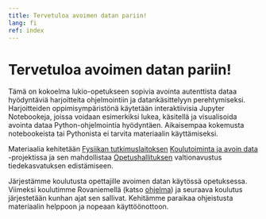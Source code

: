 ```yaml
---
title: Tervetuloa avoimen datan pariin!
lang: fi
ref: index
---
```


# Tervetuloa avoimen datan pariin!

Tämä on kokoelma lukio-opetukseen sopivia avointa autenttista dataa hyödyntäviä harjoitteita ohjelmointiin ja datankäsittelyyn perehtymiseksi.
Harjoitteiden oppimisympäristönä käytetään interaktiivisia Jupyter Notebookeja, joissa voidaan esimerkiksi lukea, käsitellä ja visualisoida avointa dataa Python-ohjelmointia hyödyntäen. Aikaisempaa kokemusta notebookeista tai Pythonista ei tarvita materiaalin käyttämiseksi.

Materiaalia kehitetään [Fysiikan tutkimuslaitoksen](https://www.hip.fi) [Koulutoiminta ja avoin data](https://www.hip.fi/research/education-and-open-data/) -projektissa ja sen mahdollistaa [Opetushallituksen](https://www.oph.fi/) valtionavustus tiedekasvatuksen edistämiseen.

Järjestämme koulutusta opettajille avoimen datan käytössä opetuksessa. Viimeksi koulutimme Rovaniemellä (katso [ohjelma](https://indico.cern.ch/event/797901/)) ja seuraava koulutus järjestetään kunhan ajat sen sallivat. Kehitämme paraikaa ohjeistusta materiaalin helppoon ja nopeaan käyttöönottoon.